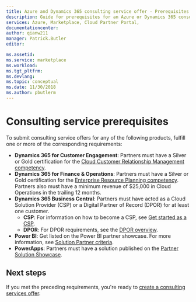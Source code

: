```yaml
---
title: Azure and Dynamics 365 consulting service offer - Prerequisites | Microsoft Docs
description: Guide for prerequisites for an Azure or Dynamics 365 consulting service offer in the Cloud Partner Portal.
services: Azure, Marketplace, Cloud Partner Portal, 
documentationcenter:
author: qianw211
manager: Patrick.Butler  
editor:

ms.assetid: 
ms.service: marketplace
ms.workload: 
ms.tgt_pltfrm: 
ms.devlang: 
ms.topic: conceptual
ms.date: 11/30/2018
ms.author: pbutlerm
---
```


# Consulting service prerequisites

To submit consulting service offers for any of the following products, fulfill one or more of the corresponding requirements:

* **Dynamics 365 for Customer Engagement**: Partners must have a Silver or Gold certification for the [Cloud Customer Relationship Management competency](https://partner.microsoft.com/membership/cloud-customer-relationship-management-competency). 
* **Dynamics 365 for Finance & Operations**: Partners must have a Silver or Gold certification for the [Enterprise Resource Planning competency](https://partner.microsoft.com/membership/enterprise-resource-planning-competency). Partners also must have a minimum revenue of $25,000 in Cloud Operations in the trailing 12 months.
* **Dynamics 365 Business Central**: Partners must have acted as a Cloud Solution Provider (CSP) or a Digital Partner of Record (DPOR) for at least one customer.
    * **CSP**: For information on how to become a CSP, see [Get started as a CSP](https://partner.microsoft.com/cloud-solution-provider/get-started).
    * **DPOR**: For DPOR requirements, see the [DPOR overview](https://partner.microsoft.com/membership/digital-partner-of-record#Membership_Digital_Partner_of_Record_Navigated_Rich_Text_Node1).
* **Power BI**: Get listed on the Power BI partner showcase. For more information, see [Solution Partner criteria](https://powerbi.microsoft.com/become-a-partner).
* **PowerApps**: Partners must have a solution published on the [Partner Solution Showcase](https://powerapps.microsoft.com/partner-showcase).

## Next steps

If you met the preceding requirements, you're ready to [create a consulting services offer](./cpp-consulting-service-create-offer.md).